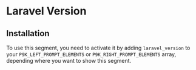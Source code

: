 # Laravel Version

## Installation

To use this segment, you need to activate it by adding `laravel_version` to your
`P9K_LEFT_PROMPT_ELEMENTS` or `P9K_RIGHT_PROMPT_ELEMENTS` array, depending
where you want to show this segment.
